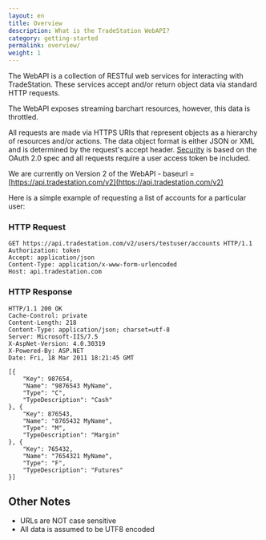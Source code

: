```yaml
---
layout: en
title: Overview
description: What is the TradeStation WebAPI?
category: getting-started
permalink: overview/
weight: 1
---
```


The WebAPI is a collection of RESTful web services for interacting with TradeStation. These services accept and/or return object data via standard HTTP requests.

The WebAPI exposes streaming barchart resources, however, this data is throttled.

All requests are made via HTTPS URIs that represent objects as a hierarchy of resources and/or actions. The data object format is either JSON or XML and is determined by the request's accept header. [Security](../security-overview) is based on the OAuth 2.0 spec and all requests require a user access token be included.

We are currently on Version 2 of the WebAPI - baseurl = [https://api.tradestation.com/v2](https://api.tradestation.com/v2)

Here is a simple example of requesting a list of accounts for a particular user:

### HTTP Request

    GET https://api.tradestation.com/v2/users/testuser/accounts HTTP/1.1
    Authorization: token
    Accept: application/json
    Content-Type: application/x-www-form-urlencoded
    Host: api.tradestation.com

### HTTP Response

    HTTP/1.1 200 OK
    Cache-Control: private
    Content-Length: 218
    Content-Type: application/json; charset=utf-8
    Server: Microsoft-IIS/7.5
    X-AspNet-Version: 4.0.30319
    X-Powered-By: ASP.NET
    Date: Fri, 18 Mar 2011 18:21:45 GMT

    [{
        "Key": 987654,
        "Name": "9876543 MyName",
        "Type": "C",
        "TypeDescription": "Cash"
    }, {
        "Key": 876543,
        "Name": "8765432 MyName",
        "Type": "M",
        "TypeDescription": "Margin"
    }, {
        "Key": 765432,
        "Name": "7654321 MyName",
        "Type": "F",
        "TypeDescription": "Futures"
    }]

## Other Notes

* URLs are NOT case sensitive
* All data is assumed to be UTF8 encoded

